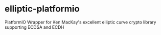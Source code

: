 # elliptic-platformio
PlatformIO Wrapper for Ken MacKay's excellent elliptic curve crypto library supporting ECDSA and ECDH
